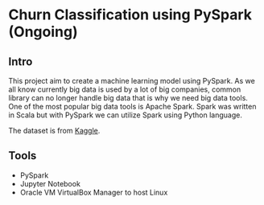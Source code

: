 # Churn Classification using PySpark (Ongoing)

## Intro
This project aim to create a machine learning model using PySpark. As we all know currently big data is used by a lot of big companies, common library can no longer handle big data that is why we need big data tools. One of the most popular big data tools is Apache Spark. Spark was written in Scala but with PySpark we can utilize Spark using Python language. 

The dataset is from [Kaggle](https://www.kaggle.com/datasets/parisanahmadi/bank-data-churn-classification).  

## Tools
- PySpark
- Jupyter Notebook
- Oracle VM VirtualBox Manager to host Linux
